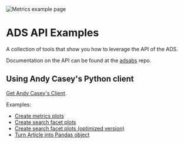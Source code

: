 ![Metrics example page](https://raw.githubusercontent.com/jonnybazookatone/ads-examples/master/metrics/ads_logo.jpg)

# ADS API Examples

A collection of tools that show you how to leverage the API of the ADS.

Documentation on the API can be found at the [adsabs](https://github.com/adsabs/adsabs-dev-api) repo.


## Using Andy Casey's Python client

[Get Andy Casey's Client](https://github.com/andycasey/ads).

Examples:

 * [Create metrics plots](metrics/)
 * [Create search facet plots](search_facet/)
 * [Create search facet plots (optimized version)](search_facet_optimised/)
 * [Turn Article into Pandas object](pandas/)

 
